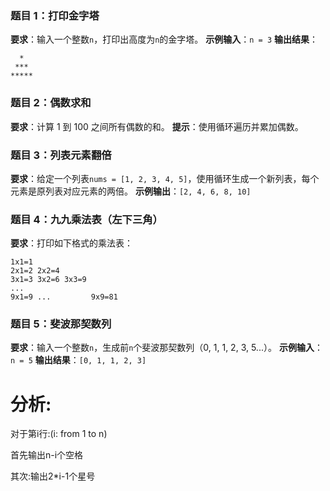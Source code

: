 ### 题目 1：打印金字塔

**要求**：输入一个整数`n`，打印出高度为`n`的金字塔。
**示例输入**：`n = 3`
**输出结果**：

```
  *
 ***
*****
```

### 题目 2：偶数求和

**要求**：计算 1 到 100 之间所有偶数的和。
**提示**：使用循环遍历并累加偶数。

### 题目 3：列表元素翻倍

**要求**：给定一个列表`nums = [1, 2, 3, 4, 5]`，使用循环生成一个新列表，每个元素是原列表对应元素的两倍。
**示例输出**：`[2, 4, 6, 8, 10]`

### 题目 4：九九乘法表（左下三角）

**要求**：打印如下格式的乘法表：

```
1x1=1
2x1=2 2x2=4
3x1=3 3x2=6 3x3=9
...
9x1=9 ...         9x9=81
```

### 题目 5：斐波那契数列

**要求**：输入一个整数`n`，生成前`n`个斐波那契数列（0, 1, 1, 2, 3, 5...）。
**示例输入**：`n = 5`
**输出结果**：`[0, 1, 1, 2, 3]`



# 分析:

对于第i行:(i: from 1 to n)

首先输出n-i个空格

其次:输出2*i-1个星号

